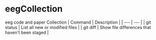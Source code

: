 # eegCollection
eeg code and paper Collection
| Command | Description |
| --- | --- |
| git status | List all new or modified files |
| git diff | Show file differences that haven't been staged |
